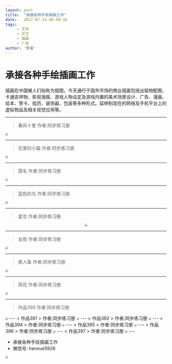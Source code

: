 ```yaml
---
layout: post
title:  "承接各种手绘插画工作"
date:   2017-07-14 00:49:36
tags:
     - 艺术
     - 文艺
     - 插画
     - 广告
author: '梦者'
---
```

# 承接各种手绘插画工作

插画在中国被人们俗称为插图。今天通行于国外市场的商业插画包括出版物配图、卡通吉祥物、影视海报、游戏人物设定及游戏内置的美术场景设计、广告、漫画、绘本、贺卡、挂历、装饰画、包装等多种形式。延伸到现在的网络及手机平台上的虚拟物品及相关视觉应用等。
<iframe frameborder="no" style="display:none;" border="0" marginwidth="0" marginheight="0" width="298" height="52" src="//music.163.com/outchain/player?type=2&id=436514312&auto=0&height=32"></iframe>

---
> 春风十里
> 作者:同步练习册

<img src="https://supermanxkq.github.io/img/flower.jpeg" class="img-thumbnail" style="zoom:50%" />

---

> 花里的小猫
> 作者:同步练习册

<img src="https://supermanxkq.github.io/img/cat.jpeg" class="img-thumbnail" style="zoom:50%;hir" />


---


> 莫名
> 作者:同步练习册

<img src="https://supermanxkq.github.io/img/people.jpeg" class="img-thumbnail"  style="zoom:50%" />

---


> 蓝色的鸟
> 作者:同步练习册

<img src="https://supermanxkq.github.io/img/bird.jpeg" class="img-thumbnail" style="zoom:50%" />

---
> 星空
> 作者:同步练习册

<div  align="center">
<img src="https://supermanxkq.github.io/img/night.jpeg" class="img-thumbnail"  style="zoom:50%" />
</div>

---
> 女孩
> 作者:同步练习册


<img src="https://supermanxkq.github.io/img/girl.jpeg" class="img-thumbnail center-block"  style="zoom:50%;" />

---
> 美人鱼
> 作者:同步练习册


<img src="https://supermanxkq.github.io/img/fish.jpeg"  class="img-thumbnail"  style="zoom:50%" />

---
> 荷花
> 作者:同步练习册


<img src="https://supermanxkq.github.io/img/hehua.jpeg" class="img-thumbnail"  style="zoom:50%" />

---

> 作品390
> 作者:同步练习册

 <img src='https://supermanxkq.github.io/img/WechatIMG390.jpeg' class='img-thumbnail'  style='zoom:50%' />
---
> 作品391
> 作者:同步练习册

 <img src='https://supermanxkq.github.io/img/WechatIMG391.jpeg' class='img-thumbnail'  style='zoom:50%' />
---
> 作品392
> 作者:同步练习册

 <img src='https://supermanxkq.github.io/img/WechatIMG392.jpeg' class='img-thumbnail'  style='zoom:50%' />
---
> 作品394
> 作者:同步练习册

 <img src='https://supermanxkq.github.io/img/WechatIMG394.jpeg' class='img-thumbnail'  style='zoom:50%' />
---
> 作品395
> 作者:同步练习册

 <img src='https://supermanxkq.github.io/img/WechatIMG395.jpeg' class='img-thumbnail'  style='zoom:50%' />
---
> 作品396
> 作者:同步练习册

 <img src='https://supermanxkq.github.io/img/WechatIMG396.jpeg' class='img-thumbnail'  style='zoom:50%' />
---
> 作品397
> 作者:同步练习册

 <img src='https://supermanxkq.github.io/img/WechatIMG397.jpeg' class='img-thumbnail'  style='zoom:50%' />
---


   * 承接各种手绘插画工作
   * 微信号: hanxue5926
<img src="https://supermanxkq.github.io/img/code.jpeg"  class="img-thumbnail"  style="zoom:50%" />


